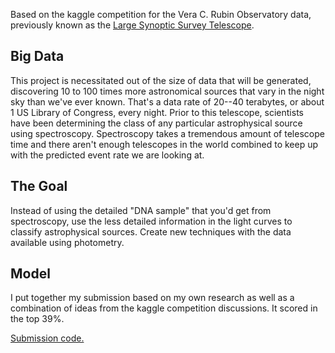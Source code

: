 Based on the kaggle competition for the Vera C. Rubin Observatory data, previously known as the [Large Synoptic Survey Telescope](https://www.lsst.org/lsst/). 

## Big Data

This project is necessitated out of the size of data that will be generated, discovering 10 to 100 times more astronomical sources that vary in the night sky than we've ever known. That's a data rate of 20--40 terabytes, or about 1 US Library of Congress, every night.
Prior to this telescope, scientists have been determining the class of any particular astrophysical source using spectroscopy.
Spectroscopy takes a tremendous amount of telescope time and there aren't enough telescopes in the world combined to keep up with the predicted event rate we are looking at.

## The Goal
Instead of using the detailed "DNA sample" that you'd get from spectroscopy, use the less detailed information in the light curves to classify astrophysical sources.
Create new techniques with the data available using photometry.

## Model
I put together my submission based on my own research as well as a combination of ideas from the kaggle competition discussions. It scored in the top 39%.

[Submission code.](https://github.com/Holly-E/Astrophysics-Kaggle-Competition/blob/master/Submission_code.pdf)


